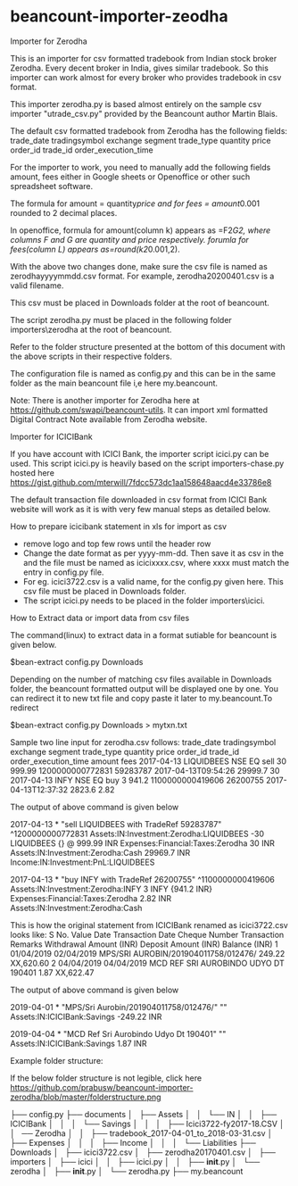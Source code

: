 # beancount-importer-zeodha


Importer for Zerodha

This is an importer for csv formatted tradebook from Indian stock broker Zerodha. Every decent broker in India, gives similar tradebook. 
So this importer can work almost for every broker who provides tradebook in csv format. 

This importer zerodha.py is based almost entirely on the sample csv importer "utrade_csv.py" provided by the Beancount author Martin Blais.

The default csv formatted tradebook from Zerodha has the following fields: 
trade_date	tradingsymbol	exchange	segment	trade_type	quantity	price	order_id	trade_id	order_execution_time

For the importer to work, you need to manually add the following fields amount, fees either in Google sheets or Openoffice or other such spreadsheet software.

The formula for amount = quantity*price and for fees = amount*0.001 rounded to 2 decimal places. 

In openoffice,
formula for amount(column k) appears as =F2*G2, where columns F and G are quantity and price respectively.
forumla for fees(column L) appears as=round(k2*0.001,2).

With the above two changes done, make sure the csv file is named as zerodhayyyymmdd.csv format. For example, zerodha20200401.csv is a valid filename. 

This csv must be placed in Downloads folder at the root of beancount.

The script zerodha.py must be placed in the following folder importers\zerodha at the root of beancount. 

Refer to the folder structure presented at the bottom of this document with the above scripts in their respective folders. 

The configuration file is named as config.py and this can be in the same folder as the main beancount file i,e here my.beancount.

Note: There is another importer for Zerodha here at https://github.com/swapi/beancount-utils. It can import xml formatted Digital Contract Note available 
from Zerodha website.

Importer for ICICIBank

If you have account with ICICI Bank, the importer script icici.py can be used. This script icici.py is heavily based on the script 
importers-chase.py hosted here  https://gist.github.com/mterwill/7fdcc573dc1aa158648aacd4e33786e8

The default transaction file downloaded in csv format from ICICI Bank website will work as it is with very few manual steps as detailed below. 

How to prepare icicibank statement in xls for import as csv

* remove logo and top few rows until the header row
* Change the date format as per yyyy-mm-dd. Then save it as csv in the and the file must be named as icicixxxx.csv,  where xxxx must match the entry in config.py file. 
* For eg. icici3722.csv is a valid name, for the config.py given here. This csv file must be placed in Downloads folder.
* The script icici.py needs to be placed in the folder importers\icici.

How to Extract data or import data from csv files 

The command(linux) to extract data in a format sutiable for beancount is given below. 

$bean-extract config.py Downloads

Depending on the number of matching csv files available in Downloads folder, the beancount formatted output will be displayed one by one. You can redirect it to new txt file and copy paste it later to my.beancount.To redirect

$bean-extract config.py Downloads > mytxn.txt


Sample two line input for zerodha.csv follows:
trade_date	tradingsymbol	exchange	segment	trade_type	quantity	price	order_id	trade_id	order_execution_time	amount	fees
2017-04-13	LIQUIDBEES	NSE	EQ	sell	30	999.99	1200000000772831	59283787	2017-04-13T09:54:26	29999.7	30
2017-04-13	INFY	NSE	EQ	buy	3	941.2	1100000000419606	26200755	2017-04-13T12:37:32	2823.6	2.82

The output of above command is given below
                               
2017-04-13 * "sell LIQUIDBEES with TradeRef 59283787" ^1200000000772831
  Assets:IN:Investment:Zerodha:LIQUIDBEES      -30 LIQUIDBEES {} @ 999.99 INR
  Expenses:Financial:Taxes:Zerodha              30 INR                       
  Assets:IN:Investment:Zerodha:Cash        29969.7 INR                       
  Income:IN:Investment:PnL:LIQUIDBEES                                        

2017-04-13 * "buy INFY with TradeRef 26200755" ^1100000000419606
  Assets:IN:Investment:Zerodha:INFY     3 INFY {941.2 INR}
  Expenses:Financial:Taxes:Zerodha   2.82 INR             
  Assets:IN:Investment:Zerodha:Cash          

This is how the original statement from ICICIBank renamed as icici3722.csv looks like:
S No.	Value Date	Transaction Date	Cheque Number	Transaction Remarks	Withdrawal Amount (INR)	Deposit Amount (INR)	Balance (INR)
1	01/04/2019	02/04/2019	 	MPS/SRI AUROBIN/201904011758/012476/	249.22	 XX,620.60
2	04/04/2019	04/04/2019	 	MCD REF SRI AUROBINDO UDYO DT 190401	 	1.87	XX,622.47

The output of above command is given below

2019-04-01 * "MPS/Sri Aurobin/201904011758/012476/" ""
  Assets:IN:ICICIBank:Savings  -249.22 INR

2019-04-04 * "MCD Ref Sri Aurobindo Udyo Dt 190401" ""
  Assets:IN:ICICIBank:Savings  1.87 INR


Example folder structure:

If the below folder structure is not legible, click here https://github.com/prabusw/beancount-importer-zerodha/blob/master/folderstructure.png

├── config.py
├── documents
│   ├── Assets
│   │   └── IN
│   │       ├── ICICIBank
│   │       │   └── Savings
│   │       │       ├── Icici3722-fy2017-18.CSV
│   │       ── Zerodha
│   │           ├── tradebook_2017-04-01_to_2018-03-31.csv
│   ├── Expenses
│   │   
│   ├── Income
│   │   
│   └── Liabilities
├── Downloads
│   ├── icici3722.csv
│   ├── zerodha20170401.csv
│   
├── importers
│   ├── icici
│   │   ├── icici.py
│   │   ├── __init__.py
│   └── zerodha
│       ├── __init__.py
│       └── zerodha.py
├── my.beancount
